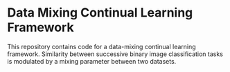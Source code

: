 # Data Mixing Continual Learning Framework

This repository contains code for a data-mixing continual learning framework.
Similarity between successive binary image classification tasks is modulated by a mixing parameter between two datasets. 
